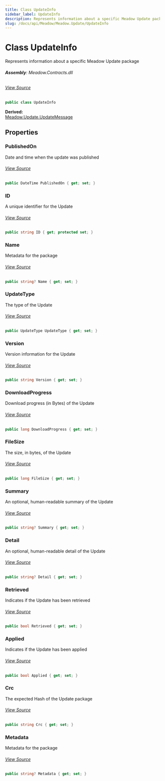 ```yaml
---
title: Class UpdateInfo
sidebar_label: UpdateInfo
description: Represents information about a specific Meadow Update package
slug: /docs/api/Meadow/Meadow.Update/UpdateInfo
---
```

# Class UpdateInfo
Represents information about a specific Meadow Update package

###### **Assembly**: Meadow.Contracts.dll
###### [View Source](https://github.com/WildernessLabs/Meadow.Contracts.git/blob/develop/Source/Meadow.Contracts/Update/UpdateInfo.cs#L8)
```csharp title="Declaration"
public class UpdateInfo
```
**Derived:**  
[Meadow.Update.UpdateMessage](../Meadow.Update/UpdateMessage)

## Properties
### PublishedOn
Date and time when the update was published
###### [View Source](https://github.com/WildernessLabs/Meadow.Contracts.git/blob/develop/Source/Meadow.Contracts/Update/UpdateInfo.cs#L13)
```csharp title="Declaration"
public DateTime PublishedOn { get; set; }
```
### ID
A unique identifier for the Update
###### [View Source](https://github.com/WildernessLabs/Meadow.Contracts.git/blob/develop/Source/Meadow.Contracts/Update/UpdateInfo.cs#L17)
```csharp title="Declaration"
public string ID { get; protected set; }
```
### Name
Metadata for the package
###### [View Source](https://github.com/WildernessLabs/Meadow.Contracts.git/blob/develop/Source/Meadow.Contracts/Update/UpdateInfo.cs#L21)
```csharp title="Declaration"
public string? Name { get; set; }
```
### UpdateType
The type of the Update
###### [View Source](https://github.com/WildernessLabs/Meadow.Contracts.git/blob/develop/Source/Meadow.Contracts/Update/UpdateInfo.cs#L25)
```csharp title="Declaration"
public UpdateType UpdateType { get; set; }
```
### Version
Version information for the Update
###### [View Source](https://github.com/WildernessLabs/Meadow.Contracts.git/blob/develop/Source/Meadow.Contracts/Update/UpdateInfo.cs#L29)
```csharp title="Declaration"
public string Version { get; set; }
```
### DownloadProgress
Download progress (in Bytes) of the Update
###### [View Source](https://github.com/WildernessLabs/Meadow.Contracts.git/blob/develop/Source/Meadow.Contracts/Update/UpdateInfo.cs#L33)
```csharp title="Declaration"
public long DownloadProgress { get; set; }
```
### FileSize
The size, in bytes, of the Update
###### [View Source](https://github.com/WildernessLabs/Meadow.Contracts.git/blob/develop/Source/Meadow.Contracts/Update/UpdateInfo.cs#L37)
```csharp title="Declaration"
public long FileSize { get; set; }
```
### Summary
An optional, human-readable summary of the Update
###### [View Source](https://github.com/WildernessLabs/Meadow.Contracts.git/blob/develop/Source/Meadow.Contracts/Update/UpdateInfo.cs#L41)
```csharp title="Declaration"
public string? Summary { get; set; }
```
### Detail
An optional, human-readable detail of the Update
###### [View Source](https://github.com/WildernessLabs/Meadow.Contracts.git/blob/develop/Source/Meadow.Contracts/Update/UpdateInfo.cs#L45)
```csharp title="Declaration"
public string? Detail { get; set; }
```
### Retrieved
Indicates if the Update has been retrieved
###### [View Source](https://github.com/WildernessLabs/Meadow.Contracts.git/blob/develop/Source/Meadow.Contracts/Update/UpdateInfo.cs#L49)
```csharp title="Declaration"
public bool Retrieved { get; set; }
```
### Applied
Indicates if the Update has been applied
###### [View Source](https://github.com/WildernessLabs/Meadow.Contracts.git/blob/develop/Source/Meadow.Contracts/Update/UpdateInfo.cs#L53)
```csharp title="Declaration"
public bool Applied { get; set; }
```
### Crc
The expected Hash of the Update package
###### [View Source](https://github.com/WildernessLabs/Meadow.Contracts.git/blob/develop/Source/Meadow.Contracts/Update/UpdateInfo.cs#L57)
```csharp title="Declaration"
public string Crc { get; set; }
```
### Metadata
Metadata for the package
###### [View Source](https://github.com/WildernessLabs/Meadow.Contracts.git/blob/develop/Source/Meadow.Contracts/Update/UpdateInfo.cs#L61)
```csharp title="Declaration"
public string? Metadata { get; set; }
```
